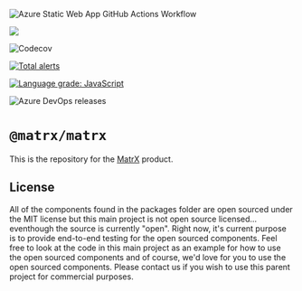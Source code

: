 ![Azure Static Web App GitHub Actions Workflow](https://img.shields.io/github/workflow/status/matrx-transformation/matrx/Deploy%20and%20Test%20in%20Staging?label=Cypress%20Tests%20in%20PR%20Staging&style=for-the-badge)

![](https://img.shields.io/github/workflow/status/matrx-transformation/matrx/Lint?label=Lint&style=for-the-badge)

![Codecov](https://img.shields.io/codecov/c/github/matrx-transformation/matrx?style=for-the-badge)

[![Total alerts](https://img.shields.io/lgtm/alerts/g/matrx-transformation/matrx.svg?logo=lgtm&logoWidth=18&style=for-the-badge)](https://lgtm.com/projects/g/matrx-transformation/matrx/alerts/)

[![Language grade: JavaScript](https://img.shields.io/lgtm/grade/javascript/g/matrx-transformation/matrx.svg?logo=lgtm&logoWidth=18&style=for-the-badge)](https://lgtm.com/projects/g/matrx-transformation/matrx/context:javascript)


![Azure DevOps releases](https://img.shields.io/azure-devops/release/matrx-transformation/eeebab5f-7e66-4a67-bd67-c98a299f2aae/1/1?style=for-the-badge)

# `@matrx/matrx`

This is the repository for the [MatrX](https://matrx.co) product.

## License

All of the components found in the packages folder are open sourced under the MIT license but this main project is not open source licensed... eventhough the source is currently "open". Right now, it's current purpose is to provide end-to-end testing for the open sourced components. Feel free to look at the code in this main project as an example for how to use the open sourced components and of course, we'd love for you to use the open sourced components. Please contact us if you wish to use this parent project for commercial purposes.
